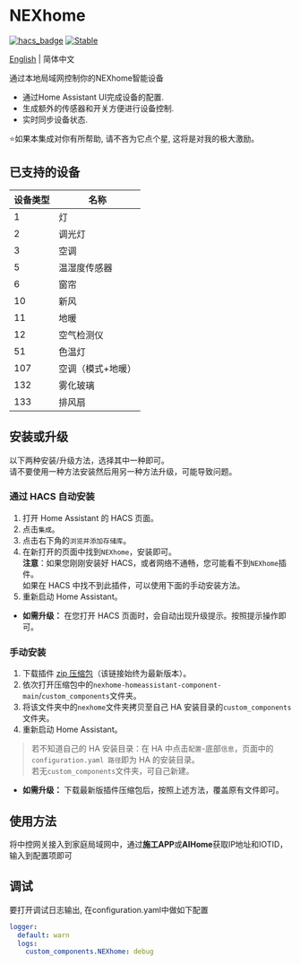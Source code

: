 # NEXhome
[![hacs_badge](https://img.shields.io/badge/HACS-Default-orange.svg)](https://github.com/hacs/integration)
[![Stable](https://img.shields.io/github/v/release/nexhome-org/nexhome-homeassistant-component)](https://github.com/nexhome-org/nexhome-homeassistant-component/releases/latest)

[English](https://github.com/nexhome-org/nexhome-homeassistant-component/blob/main/README.md) | 简体中文

通过本地局域网控制你的NEXhome智能设备

- 通过Home Assistant UI完成设备的配置.
- 生成额外的传感器和开关方便进行设备控制.
- 实时同步设备状态.

⭐如果本集成对你有所帮助, 请不吝为它点个星, 这将是对我的极大激励。

## 已支持的设备

| 设备类型 | 名称     |
|------|--------|
| 1    | 灯      | 
| 2    | 调光灯    | 
| 3    | 空调     |
| 5    | 温湿度传感器 |
| 6    | 窗帘     | 
| 10   | 新风     | 
| 11   | 地暖     | 
| 12   | 空气检测仪  |
| 51   | 色温灯    |
| 107  | 空调（模式+地暖）    |
| 132  | 雾化玻璃   |
| 133  | 排风扇    |

## 安装或升级

以下两种安装/升级方法，选择其中一种即可。  
请不要使用一种方法安装然后用另一种方法升级，可能导致问题。

### 通过 HACS 自动安装

1. 打开 Home Assistant 的 HACS 页面。
2. 点击`集成`。
3. 点击右下角的`浏览并添加存储库`。
4. 在新打开的页面中找到`NEXhome`，安装即可。  
   **注意**：如果您刚刚安装好 HACS，或者网络不通畅，您可能看不到`NEXhome`插件。  
   如果在 HACS 中找不到此插件，可以使用下面的手动安装方法。
5. 重新启动 Home Assistant。

- **如需升级：** 在您打开 HACS 页面时，会自动出现升级提示。按照提示操作即可。

### 手动安装
1. 下载插件 [zip 压缩包](https://github.com/nexhome-org/nexhome-homeassistant-component/archive/refs/heads/main.zip)（该链接始终为最新版本）。
2. 依次打开压缩包中的`nexhome-homeassistant-component-main`/`custom_components`文件夹。
3. 将该文件夹中的`nexhome`文件夹拷贝至自己 HA 安装目录的`custom_components`文件夹。
4. 重新启动 Home Assistant。

> 若不知道自己的 HA 安装目录：在 HA 中点击`配置`-底部`信息`，页面中的`configuration.yaml 路径`即为 HA 的安装目录。  
> 若无`custom_components`文件夹，可自己新建。

- **如需升级：** 下载最新版插件压缩包后，按照上述方法，覆盖原有文件即可。

## 使用方法
将中控网关接入到家庭局域网中，通过**施工APP**或**AIHome**获取IP地址和IOTID，输入到配置项即可

## 调试
要打开调试日志输出, 在configuration.yaml中做如下配置
```yaml
logger:
  default: warn
  logs:
    custom_components.NEXhome: debug
```
